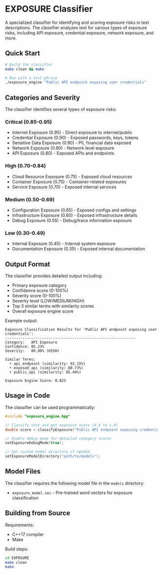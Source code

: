 # EXPOSURE Classifier

A specialized classifier for identifying and scoring exposure risks in text descriptions. The classifier analyzes text for various types of exposure risks, including API exposure, credential exposure, network exposure, and more.

## Quick Start

```bash
# Build the classifier
make clean && make

# Run with a test phrase
./exposure_engine "Public API endpoint exposing user credentials"
```

## Categories and Severity

The classifier identifies several types of exposure risks:

### Critical (0.85-0.95)
- Internet Exposure (0.95) - Direct exposure to internet/public
- Credential Exposure (0.90) - Exposed passwords, keys, tokens
- Sensitive Data Exposure (0.90) - PII, financial data exposed
- Network Exposure (0.80) - Network level exposure
- API Exposure (0.80) - Exposed APIs and endpoints

### High (0.70-0.84)
- Cloud Resource Exposure (0.75) - Exposed cloud resources
- Container Exposure (0.75) - Container-related exposures
- Service Exposure (0.70) - Exposed internal services

### Medium (0.50-0.69)
- Configuration Exposure (0.65) - Exposed configs and settings
- Infrastructure Exposure (0.60) - Exposed infrastructure details
- Debug Exposure (0.55) - Debug/trace information exposure

### Low (0.30-0.49)
- Internal Exposure (0.45) - Internal system exposure
- Documentation Exposure (0.35) - Exposed internal documentation

## Output Format

The classifier provides detailed output including:
- Primary exposure category
- Confidence score (0-100%)
- Severity score (0-100%)
- Severity level (LOW/MEDIUM/HIGH)
- Top 3 similar terms with similarity scores
- Overall exposure engine score

Example output:
```
Exposure Classification Results for 'Public API endpoint exposing user credentials':
------------------------------------------------------------
Category:   API Exposure
Confidence: 85.23%
Severity:   80.00% (HIGH)

Similar Terms:
  • api_endpoint (similarity: 92.15%)
  • exposed_api (similarity: 88.73%)
  • public_api (similarity: 85.44%)

Exposure Engine Score: 0.823
```

## Usage in Code

The classifier can be used programmatically:

```cpp
#include "exposure_engine.hpp"

// Classify text and get exposure score (0.0 to 1.0)
double score = classifyExposure("Public API endpoint exposing credentials");

// Enable debug mode for detailed category scores
setExposureDebugMode(true);

// Set custom model directory if needed
setExposureModelDirectory("path/to/models");
```

## Model Files

The classifier requires the following model file in the `models` directory:
- `exposure_model.vec` - Pre-trained word vectors for exposure classification

## Building from Source

Requirements:
- C++17 compiler
- Make

Build steps:
```bash
cd EXPOSURE
make clean
make
``` 